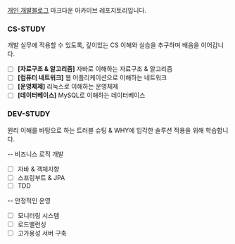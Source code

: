 [개인 개발블로그](https://hwanghub.tistory.com/) 마크다운 아카이브 레포지토리입니다.

### CS-STUDY
개발 실무에 적용할 수 있도록, 깊이있는 CS 이해와 실습을 추구하며 배움을 이어갑니다.

- [ ] **\[자료구조 & 알고리즘\]** 자바로 이해하는 자료구조 & 알고리즘
- [ ] **\[컴퓨터 네트워크\]** 웹 어플리케이션으로 이해하는 네트워크
- [ ] **\[운영체제\]** 리눅스로 이해하는 운영체제
- [ ] **\[데이터베이스\]** MySQL로 이해하는 데이터베이스
### DEV-STUDY
원리 이해를 바탕으로 하는 트러블 슈팅 & WHY에 입각한 솔루션 적용을 위해 학습합니다.

-- 비즈니스 로직 개발
- [ ] 자바 & 객체지향
- [ ] 스프링부트 & JPA
- [ ] TDD

-- 안정적인 운영
- [ ] 모니터링 시스템
- [ ] 로드밸런싱
- [ ] 고가용성 서버 구축
